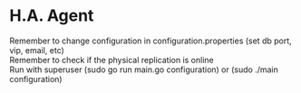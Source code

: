 # H.A. Agent

Remember to change configuration in configuration.properties (set db port, vip, email, etc) <br />
Remember to check if the physical replication is online <br />
Run with superuser (sudo go run main.go configuration) or (sudo ./main configuration)
